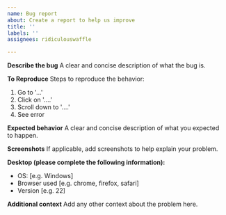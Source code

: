 ```yaml
---
name: Bug report
about: Create a report to help us improve
title: ''
labels: ''
assignees: ridiculouswaffle

---
```


**Describe the bug**
A clear and concise description of what the bug is.

**To Reproduce**
Steps to reproduce the behavior:
1. Go to '...'
2. Click on '....'
3. Scroll down to '....'
4. See error

**Expected behavior**
A clear and concise description of what you expected to happen.

**Screenshots**
If applicable, add screenshots to help explain your problem.

**Desktop (please complete the following information):**
 - OS: [e.g. Windows]
 - Browser used [e.g. chrome, firefox, safari]
 - Version [e.g. 22]

**Additional context**
Add any other context about the problem here.
